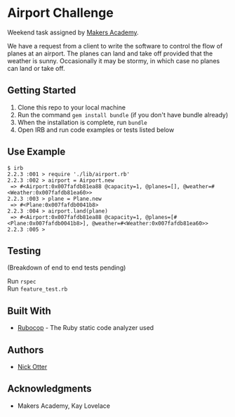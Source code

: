 # Airport Challenge

Weekend task assigned by [Makers Academy](http://www.makersacademy.com/).

We have a request from a client to write the software to control the flow of planes at an airport. The planes can land and take off provided that the weather is sunny. Occasionally it may be stormy, in which case no planes can land or take off.

## Getting Started

1. Clone this repo to your local machine
2. Run the command ```gem install bundle``` (if you don't have bundle already)
3. When the installation is complete, run ```bundle```
4. Open IRB and run code examples or tests listed below

## Use Example

```
$ irb
2.2.3 :001 > require './lib/airport.rb'
2.2.3 :002 > airport = Airport.new
 => #<Airport:0x007fafdb81ea88 @capacity=1, @planes=[], @weather=#<Weather:0x007fafdb81ea60>>
2.2.3 :003 > plane = Plane.new
 => #<Plane:0x007fafdb0041b8>
2.2.3 :004 > airport.land(plane)
 => #<Airport:0x007fafdb81ea88 @capacity=1, @planes=[#<Plane:0x007fafdb0041b8>], @weather=#<Weather:0x007fafdb81ea60>>
2.2.3 :005 >
```

## Testing

(Breakdown of end to end tests pending)

Run ```rspec```<br>
Run ```feature_test.rb```

## Built With

* [Rubocop](https://github.com/bbatsov/rubocop) - The Ruby static code analyzer used

## Authors

* [Nick Otter](nickotter.personal@gmail.com)

## Acknowledgments

* Makers Academy, Kay Lovelace
